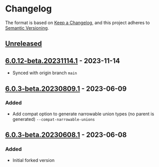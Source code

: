 # Changelog

The format is based on [Keep a Changelog](https://keepachangelog.com/en/1.0.0/),
and this project adheres to [Semantic Versioning](https://semver.org/spec/v2.0.0.html).

## [Unreleased]

## [6.0.12-beta.20231114.1] - 2023-11-14

-   Synced with origin branch `main`

## [6.0.3-beta.20230809.1] - 2023-06-09

### Added

-   Add compat option to generate narrowable union types (no parent is generated) `--compat-narrowable-unions`

## [6.0.3-beta.20230608.1] - 2023-06-08

### Added

-   Initial forked version

[Unreleased]: https://github.com/dolly22/autorest.typescript.compat/compare/v6.0.12-beta.20231114.1...HEAD

[6.0.12-beta.20231114.1]: https://github.com/dolly22/autorest.typescript.compat/compare/v6.0.3-beta.20230809.1...v6.0.12-beta.20231114.1

[6.0.3-beta.20230809.1]: https://github.com/dolly22/autorest.typescript.compat/compare/v6.0.3-beta.20230608.1...v6.0.3-beta.20230809.1

[6.0.3-beta.20230608.1]: https://github.com/dolly22/autorest.typescript.compat/compare/63e07b0fdc6614be5c721f07d68d515a3ccab0ff...v6.0.3-beta.20230608.1
